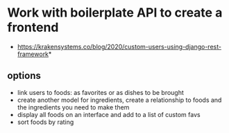 # Work with boilerplate API to create a frontend
* https://krakensystems.co/blog/2020/custom-users-using-django-rest-framework*
## options 
* link users to foods: as favorites or as dishes to be brought 
* create another model for ingredients, create a relationship to foods and the ingredients you need to make them 
* display all foods on an interface and add to a list of custom favs 
* sort foods by rating
